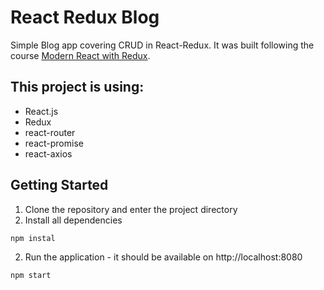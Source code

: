 # React Redux Blog 

Simple Blog app covering CRUD in React-Redux. It was built following the course [Modern React with Redux](https://www.udemy.com/react-redux/).

## This project is using:
* React.js
* Redux
* react-router
* react-promise
* react-axios

## Getting Started

1. Clone the repository and enter the project directory
2. Install all dependencies

  ```
  npm instal
  ```
  
2. Run the application - it should be available on http://localhost:8080
  ```
  npm start
  ```
